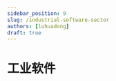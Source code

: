 ```yaml
---
sidebar_position: 9
slug: /industrial-software-sector
authors: [luhuadong]
draft: true
---
```


# 工业软件

